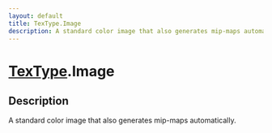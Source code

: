 ```yaml
---
layout: default
title: TexType.Image
description: A standard color image that also generates mip-maps automatically.
---
```

# [TexType]({{site.url}}/Pages/Reference/TexType.html).Image

## Description
A standard color image that also generates mip-maps
automatically.

